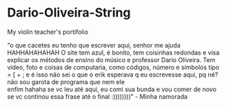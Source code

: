 # Dario-Oliveira-String
My violin teacher's portifolio

"o que cacetes eu tenho que escrever aqui, senhor me ajuda HAHHAHAHAHAH 
O site tem azul, é bonito, tem coisinhas redondas e visa explicar os métodos de ensino do músico e professor Dario Oliveira. Tem vídeo, foto e coisas de computaria, como códigos, número e símbolos tipo = [ + ; e é isso
não sei o que o erik esperava q eu escrevesse aqui, pq né? não sou garota de programa que nem ele  
enfim hahaha se vc leu até aqui, eu comi sua bunda e vou comer de novo se vc continou essa frase até o final :))))))))" - Minha namorada
